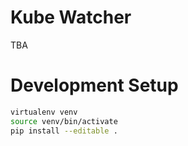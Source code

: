 # Kube Watcher
TBA

# Development Setup
```bash
virtualenv venv
source venv/bin/activate
pip install --editable .
```
